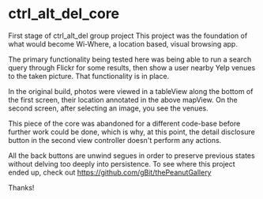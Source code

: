 ctrl_alt_del_core
=================

First stage of ctrl_alt_del group project
This project was the foundation of what would become Wi-Where, a location based, visual browsing app.

The primary functionality being tested here was being able to run a search query through Flickr for some results, then show a user nearby Yelp venues to the taken picture. That functionality is in place.

In the original build, photos were viewed in a tableView along the bottom of the first screen, their location annotated in the above mapView. On the second screen, after selecting an image, you see the venues.

This piece of the core was abandoned for a different code-base before further work could be done, which is why, at this point, the detail disclosure button in the second view controller doesn't perform any actions.

All the back buttons are unwind segues in order to preserve previous states without delving too deeply into persistence.  To see where this project ended up, check out
https://github.com/gBit/thePeanutGallery

Thanks!
